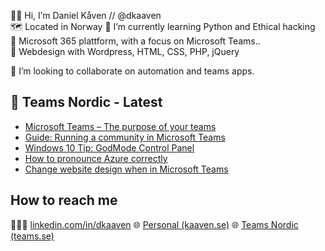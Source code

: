 🧔🏼 Hi, I’m Daniel Kåven // @dkaaven <br>
🗺️ Located in Norway
🌱 I’m currently learning Python and Ethical hacking<br>
🥇 Microsoft 365 plattform, with a focus on Microsoft Teams..  <br>
🥈 Webdesign with Wordpress, HTML, CSS, PHP, jQuery <br>

<p>💞️ I’m looking to collaborate on automation and teams apps.</p>

## 📰 Teams Nordic - Latest
<!-- BLOG-POST-LIST:START -->
- [Microsoft Teams – The purpose of your teams](https://teams.se/microsoft-teams-the-purpose-of-your-teams/)
- [Guide: Running a community in Microsoft Teams](https://teams.se/guide-running-a-community-in-microsoft-teams/)
- [Windows 10 Tip: GodMode Control Panel](https://teams.se/windows-10-tip-godmode-control-panel/)
- [How to pronounce Azure correctly](https://teams.se/how-to-pronounce-azure-correctly/)
- [Change website design when in Microsoft Teams](https://teams.se/change-website-design-when-in-microsoft-teams/)
<!-- BLOG-POST-LIST:END -->

## How to reach me
👨🏼‍💼 [linkedin.com/in/dkaaven](https://linkedin.com/in/dkaaven)
🌐 [Personal (kaaven.se)](https://kaaven.se)
🌐 [Teams Nordic (teams.se)](https://teams.se)

